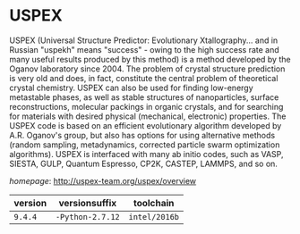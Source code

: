 # USPEX

USPEX (Universal Structure Predictor: Evolutionary Xtallography...  and in Russian "uspekh" means "success" - owing to the high success rate and many  useful results produced by this method) is a method developed by the Oganov  laboratory since 2004. The problem of crystal structure prediction is very old and  does, in fact, constitute the central problem of theoretical crystal chemistry.  USPEX can also be used for finding low-energy metastable phases, as well as stable  structures of nanoparticles, surface reconstructions, molecular packings in organic  crystals, and for searching for materials with desired physical (mechanical,  electronic) properties. The USPEX code is based on an efficient evolutionary  algorithm developed by A.R. Oganov's group, but also has options for using  alternative methods (random sampling, metadynamics, corrected particle swarm  optimization algorithms). USPEX is interfaced with many ab initio codes, such as  VASP, SIESTA, GULP, Quantum Espresso, CP2K, CASTEP, LAMMPS, and so on.

*homepage*: <http://uspex-team.org/uspex/overview>

version | versionsuffix | toolchain
--------|---------------|----------
``9.4.4`` | ``-Python-2.7.12`` | ``intel/2016b``
